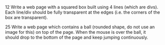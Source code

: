 12 Write a web page with a squared box built using 4 lines (which are divs). Each line/div should be fully transparent at the edges (i.e. the corners of the box are transparent).

25 Write a web page which contains a ball (rounded shape, do not use an image for this) on top of the page. When the mouse is over the ball, it should drop to the bottom of the page and keep jumping continuously.
